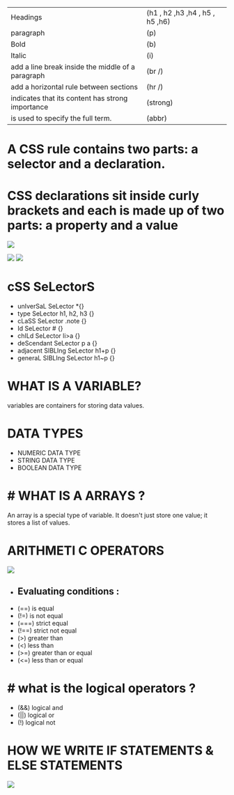 

|             |             |
| ----------- | ----------- |
| Headings      | (h1 , h2 ,h3 ,h4 , h5 , h5 ,h6)       |
| paragraph      |(p)        |
| Bold           | (b)        |
| Italic         | (i)        |
| add a line break inside the middle of a paragraph        | (br /)        |
| add a horizontal rule between sections                | (hr /)        |
|  indicates that its content has strong importance      | (strong)        |
|  is used to specify the full term.             | (abbr)        |


 #  A CSS rule contains two parts: a selector and a declaration.
 # CSS declarations sit inside curly brackets and each is made up of two parts: a property and a value
 ![](https://miro.medium.com/max/708/1*9m8oKbVMDdJzIqS9HxuvXw.png)

 ![](https://csharpcorner.azureedge.net/UploadFile/e6a884/types-of-css/Images/types%20of%20css.jpg)
 ![](https://www.bitdegree.org/learn/storage/media/images/8c4493d3-110c-4a95-8b70-7626ce2d2f4e.jpg)
 
 
 
# cSS SeLectorS
- unIverSaL SeLector   *{}
- type SeLector    h1, h2, h3 {} 
- cLaSS SeLector    .note {} 
- Id SeLector    # {} 
- chILd SeLector li>a {} 
- deScendant SeLector p a {} 
- adjacent SIBLIng SeLector h1+p {} 
- generaL SIBLIng SeLector h1~p {} 

# WHAT IS A VARIABLE?
variables are containers for storing data values.

# DATA TYPES 
- NUMERIC DATA TYPE
- STRING DATA TYPE
- BOOLEAN DATA TYPE

# # WHAT IS A ARRAYS ?
An array is a special type of variable. It doesn't
just store one value; it stores a list of values.

# ARITHMETI C OPERATORS 
![](https://www.devopsschool.com/blog/wp-content/uploads/2020/07/JavaScript-Arithmatic-Operators.png)


- ## Evaluating conditions  :
* (==) is equal
* (!=) is not equal
* (===) strict equal
* (!==) strict not equal
* (>) greater than
* (<) less than
* (>=) greater than or equal
* (<=) less than or equal

#  # what is the logical operators ?
* (&&) logical and
* (||) logical or
* (!) logical not

# HOW WE WRITE IF STATEMENTS & ELSE STATEMENTS  
![](https://cdn.programiz.com/sites/tutorial2program/files/java-if-else-if-statement.png)

